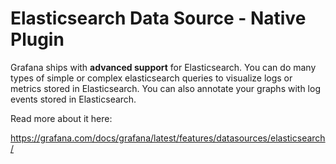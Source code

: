 # Elasticsearch Data Source - Native Plugin

Grafana ships with **advanced support** for Elasticsearch. You can do many types of simple or complex elasticsearch queries to visualize logs or metrics stored in Elasticsearch. You can also annotate your graphs with log events stored in Elasticsearch.

Read more about it here:

<https://grafana.com/docs/grafana/latest/features/datasources/elasticsearch/>
